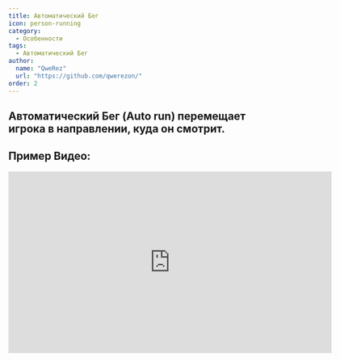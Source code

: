 ```yaml
---
title: Автоматический Бег
icon: person-running
category:
  - Особенности
tags:
  - Автоматический Бег
author: 
  name: "QweRez"
  url: "https://github.com/qwerezon/"
order: 2
---
```


## Автоматический Бег (Auto run) перемещает игрока в направлении, куда он смотрит.

## Пример Видео:

<div class="iframe-container"><iframe width="640" height="360" src="https://www.youtube.com/embed/BLDhPBMs7Es?list=PL5eI1Tb64p56g27qfYk7VuFTz4FK6YrKa" title="Korepi - Автоматический Запуск" frameborder="0" allow="accelerometer; autoplay; clipboard-write; encrypted-media; gyroscope; picture-in-picture; web-share" allowfullscreen></iframe></div>
